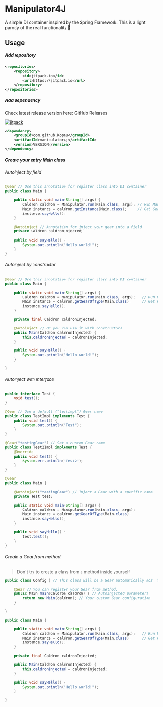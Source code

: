 [jitpack]: https://img.shields.io/jitpack/v/github/Kopnu/manipulator4j
# Manipulator4J

A simple DI container inspired by the Spring Framework. This is a light parody of the real functionality 🙂

## Usage

##### Add repository
```xml
<repositories>
    <repository>
        <id>jitpack.io</id>
        <url>https://jitpack.io</url>
    </repository>
</repositories>
```

##### Add dependency

Check latest release version here: [GitHub Releases](https://github.com/Kopnu/spring-boot-starter-jda/releases)

[ ![jitpack][] ](https://jitpack.io/#Kopnu/manipulator4j)

```xml
<dependency>
    <groupId>com.github.Kopnu</groupId>
    <artifactId>manipulator4j</artifactId>
    <version>VERSION</version>
</dependency>
```

##### Create your entry Main class

###### Autoinject by field
```java
@Gear // Use this annotation for register class into DI container
public class Main {

    public static void main(String[] args) {
        Caldron caldron = Manipulator.run(Main.class, args); // Run Manipulator
        Main instance = caldron.getInstance(Main.class);     // Get Gear from DI container
        instance.sayHello();
    }

    @Autoinject // Annotation for inject your gear into a field
    private Caldron caldronInjected;
    
    public void sayHello() {
        System.out.println("Hello world!");
    }
}
```

###### Autoinject by constructor
```java
@Gear // Use this annotation for register class into DI container
public class Main {

    public static void main(String[] args) {
        Caldron caldron = Manipulator.run(Main.class, args);   // Run Manipulator
        Main instance = caldron.getGearOfType(Main.class);     // Get Gear from DI container
        instance.sayHello();
    }

    private final Caldron caldronInjected;

    @Autoinject // Or you can use it with constructors
    public Main(Caldron caldronInjected) {
        this.caldronInjected = caldronInjected;
    }

    public void sayHello() {
        System.out.println("Hello world!");
    }

}
```

###### Autoinject with interface
```java
public interface Test {
    void test();
}

@Gear // Use a default ("testimpl") Gear name
public class TestImpl implements Test {
    public void test() {
        System.out.println("Test");
    }
}

@Gear("testingGear") // Set a custom Gear name
public class Test2Impl implements Test {
    @Override
    public void test() {
        System.err.println("Test2");
    }
}

@Gear
public class Main {

    @Autoinject("testingGear") // Inject a Gear with a specific name 
    private Test test;

    public static void main(String[] args) {
        Caldron caldron = Manipulator.run(Main.class, args);
        Main instance = caldron.getGearOfType(Main.class);
        instance.sayHello();
    }

    public void sayHello() {
        test.test();
    }
}
```

###### Create a Gear from method.
> Don't try to create a class from a method inside yourself.
```java
public class Config { // This class will be a Gear automatically bcz  there is @Gear inside

    @Gear // You can register your Gear from method. 
    public Main main(Caldron caldron) { // Autoinjected parameters
        return new Main(caldron); // Your custom Gear configuration
    }

}

public class Main {

    public static void main(String[] args) {
        Caldron caldron = Manipulator.run(Main.class, args);   // Run Manipulator
        Main instance = caldron.getGearOfType(Main.class);     // Get Gear from DI container
        instance.sayHello();
    }

    private final Caldron caldronInjected;

    public Main(Caldron caldronInjected) {
        this.caldronInjected = caldronInjected;
    }

    public void sayHello() {
        System.out.println("Hello world!");
    }

}
```

